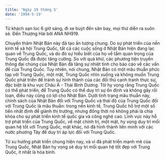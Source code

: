 ```yaml
---
title: 'Ngày 19 tháng 5'
date: '1994-5-19'
---
```


Từ khách sạn lúc 6 giờ sáng, đi xe buýt đến sân bay, mọi thứ diễn ra suôn sẻ. Đến Thượng Hải bởi ANA NH919.

Chuyến thăm Nhật Bản này đã tạo ấn tượng chung. Do sự phát triển của nền kinh tế xã hội Trung Quốc, tất cả các cuộc sống ở Nhật Bản hiện đang lạc quan về Trung Quốc, và do đó sự hiểu biết của họ về tầm quan trọng của Trung Quốc đã được tăng cường. So với quá khứ, các phương tiện truyền thông đại chúng của Nhật Bản đã tăng sự nhiệt tình cho báo cáo về các vấn đề của Trung Quốc. Tuy nhiên, nói chung, Nhật Bản có một mâu thuẫn phức tạp với Trung Quốc, một mặt, Trung Quốc nhìn xuống và không muốn Trung Quốc phát triển để tránh sự hình thành của các đối thủ cạnh tranh thực sự, đặc biệt là khu vực Châu Á - Thái Bình Dương. Tôi hy vọng rằng Trung Quốc có thể phát triển, để Trung Quốc có thể duy trì sự ổn định và không gây rối loạn, điều này cũng có lợi cho Nhật Bản. Dưới tình trạng mâu thuẫn này, chính sách của Nhật Bản đối với Trung Quốc và thái độ của Trung Quốc đối với Trung Quốc là mâu thuẫn: trong nền kinh tế, Trung Quốc hỗ trợ một số tiền nhất định để giành thị trường, nhưng đồng thời nó không phải là chìa khóa cho sự phát triển kinh tế quốc gia và công nghệ cao. Lĩnh vực này hỗ trợ phát triển của Trung Quốc, về mặt chính trị, một mặt, hy vọng duy trì mối quan hệ tốt với Trung Quốc, mặt khác, nó đã hình thành liên minh với các nước phương Tây để duy trì áp lực đối với Trung Quốc.

Từ xu hướng phát triển chung hiện nay, và vì đà phát triển mạnh mẽ của Trung Quốc, Nhật Bản hy vọng sẽ duy trì mối quan hệ tốt đẹp với Trung Quốc, ít nhất là hòa bình.

